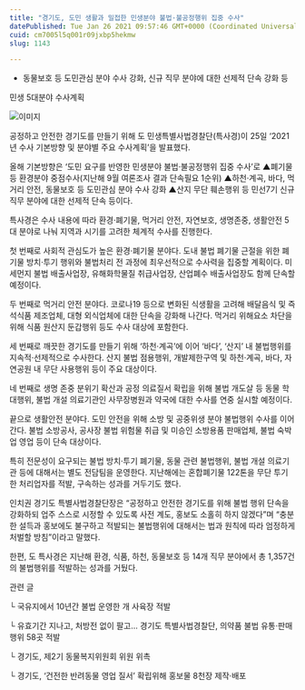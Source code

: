 ```yaml
---
title: "경기도, 도민 생활과 밀접한 민생분야 불법·불공정행위 집중 수사"
datePublished: Tue Jan 26 2021 09:57:46 GMT+0000 (Coordinated Universal Time)
cuid: cm7005l5q001r09jxbp5hekmw
slug: 1143

---
```



- 동물보호 등 도민관심 분야 수사 강화, 신규 직무 분야에 대한 선제적 단속 강화 등

민생 5대분야 수사계획

![이미지](https://cdn.hashnode.com/res/hashnode/image/upload/v1739249345098/a7b40b8f-7b98-4442-9d37-4ade4f66913f.jpeg)

공정하고 안전한 경기도를 만들기 위해 도 민생특별사법경찰단(특사경)이 25일 ‘2021년 수사 기본방향 및 분야별 주요 수사계획’을 발표했다.

올해 기본방향은 ‘도민 요구를 반영한 민생분야 불법·불공정행위 집중 수사’로 ▲폐기물 등 환경분야 중점수사(지난해 9월 여론조사 결과 단속필요 1순위) ▲하천·계곡, 바다, 먹거리 안전, 동물보호 등 도민관심 분야 수사 강화 ▲산지 무단 훼손행위 등 민선7기 신규 직무 분야에 대한 선제적 단속 등이다.

특사경은 수사 내용에 따라 환경·폐기물, 먹거리 안전, 자연보호, 생명존중, 생활안전 5대 분야로 나눠 지역과 시기를 고려한 체계적 수사를 진행한다.

첫 번째로 사회적 관심도가 높은 환경·폐기물 분야다. 도내 불법 폐기물 근절을 위한 폐기물 방치·투기 행위와 불법처리 전 과정에 최우선적으로 수사력을 집중할 계획이다. 미세먼지 불법 배출사업장, 유해화학물질 취급사업장, 산업폐수 배출사업장도 함께 단속할 예정이다.

두 번째로 먹거리 안전 분야다. 코로나19 등으로 변화된 식생활을 고려해 배달음식 및 즉석식품 제조업체, 대형 외식업체에 대한 단속을 강화해 나간다. 먹거리 위해요소 차단을 위해 식품 원산지 둔갑행위 등도 수사 대상에 포함한다.

세 번째로 깨끗한 경기도를 만들기 위해 ‘하천·계곡’에 이어 ‘바다’, ‘산지’ 내 불법행위를 지속적·선제적으로 수사한다. 산지 불법 점용행위, 개발제한구역 및 하천·계곡, 바다, 자연공원 내 무단 사용행위 등이 주요 대상이다.

네 번째로 생명 존중 분위기 확산과 공정 의료질서 확립을 위해 불법 개도살 등 동물 학대행위, 불법 개설 의료기관인 사무장병원과 약국에 대한 수사를 연중 실시할 예정이다.

끝으로 생활안전 분야다. 도민 안전을 위해 소방 및 공중위생 분야 불법행위 수사를 이어간다. 불법 소방공사, 공사장 불법 위험물 취급 및 미승인 소방용품 판매업체, 불법 숙박업 영업 등이 단속 대상이다.

특히 전문성이 요구되는 불법 방치·투기 폐기물, 동물 관련 불법행위, 불법 개설 의료기관 등에 대해서는 별도 전담팀을 운영한다. 지난해에는 혼합폐기물 122톤을 무단 투기한 처리업자를 적발, 구속하는 성과를 거두기도 했다.

인치권 경기도 특별사법경찰단장은 “공정하고 안전한 경기도를 위해 불법 행위 단속을 강화하되 업주 스스로 시정할 수 있도록 사전 계도, 홍보도 소홀히 하지 않겠다”며 “충분한 설득과 홍보에도 불구하고 적발되는 불법행위에 대해서는 법과 원칙에 따라 엄정하게 처벌할 방침”이라고 말했다.

한편, 도 특사경은 지난해 환경, 식품, 하천, 동물보호 등 14개 직무 분야에서 총 1,357건의 불법행위를 적발하는 성과를 거뒀다.

관련 글

└ 국유지에서 10년간 불법 운영한 개 사육장 적발

└ 유효기간 지나고, 처방전 없이 팔고... 경기도 특별사법경찰단, 의약품 불법 유통·판매행위 58곳 적발

└ 경기도, 제2기 동물복지위원회 위원 위촉

└ 경기도, ‘건전한 반려동물 영업 질서’ 확립위해 홍보물 8천장 제작·배포